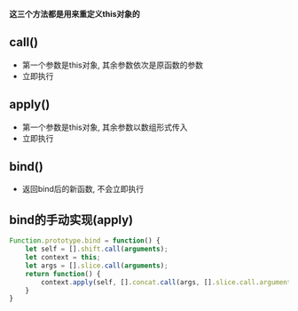 **这三个方法都是用来重定义this对象的**

## call()

- 第一个参数是this对象, 其余参数依次是原函数的参数
- 立即执行



## apply()

- 第一个参数是this对象, 其余参数以数组形式传入
- 立即执行



## bind()

- 返回bind后的新函数, 不会立即执行



## bind的手动实现(apply)

```javascript
Function.prototype.bind = function() {
    let self = [].shift.call(arguments);
    let context = this;
    let args = [].slice.call(arguments);
    return function() {
        context.apply(self, [].concat.call(args, [].slice.call.arguments));
    }
}
```

